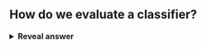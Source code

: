 ## How do we evaluate a classifier?
<details>
<summary><b>Reveal answer</b></summary>
Don't use error.<br>Use table of&nbsp;<br>True positives, false positives, false negatives, true negatives<br><br>Accuracy=&nbsp; TP + TN / [TP + TN + FP + FN]
</details>
